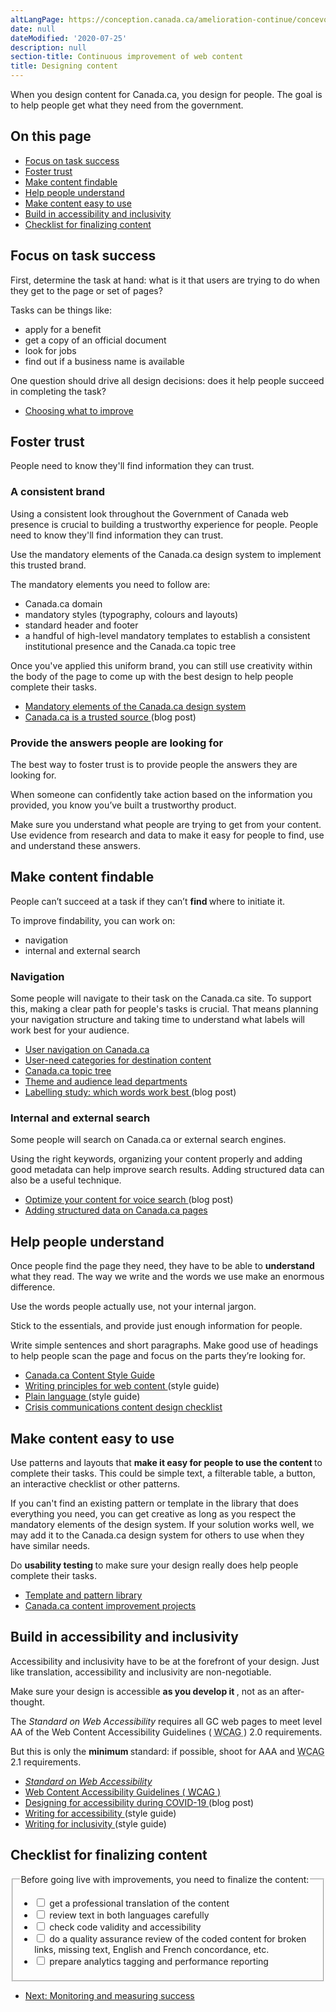 ```yaml
---
altLangPage: https://conception.canada.ca/amelioration-continue/concevoir-contenu.html
date: null
dateModified: '2020-07-25'
description: null
section-title: Continuous improvement of web content
title: Designing content
---
```


<p>
 When you design content for Canada.ca, you design for people. The goal is to help people get what they need from the government.
</p>

<section>
 <h2>
  On this page
 </h2>
 <ul>
  <li>
   <a href="#task">
    Focus on task success
   </a>
  </li>
  <li>
   <a href="#trust">
    Foster trust
   </a>
  </li>
  <li>
   <a href="#find">
    Make content findable
   </a>
  </li>
  <li>
   <a href="#understand">
    Help people understand
   </a>
  </li>
  <li>
   <a href="#use">
    Make content easy to use
   </a>
  </li>
  <li>
   <a href="#accessibility">
    Build in accessibility and inclusivity
   </a>
  </li>
  <li>
   <a href="#checklist">
    Checklist for finalizing content
   </a>
  </li>
 </ul>
</section>

<section>
 <h2 id="task">
  Focus on task success
 </h2>
 <p>
  First, determine the task at hand: what is it that users are trying to do when they get to the page or set of pages?
 </p>
 <p>
  Tasks can be things like:
 </p>
 <ul>
  <li>
   apply for a benefit
  </li>
  <li>
   get a copy of an official document
  </li>
  <li>
   look for jobs
  </li>
  <li>
   find out if a business name is available
  </li>
 </ul>
 <p>
  One question should drive all design decisions: does it help people succeed in completing the task?
 </p>
 <ul>
  <li>
   <a href="./choosing.html">
    Choosing what to improve
   </a>
  </li>
 </ul>
</section>

<h2 id="trust">
 Foster trust
</h2>

<p>
 People need to know they'll find information they can trust.
</p>

<h3>
 A consistent brand
</h3>

<p>
 Using a consistent look throughout the Government of Canada web presence is crucial to building a trustworthy experience for people.  People need to know they'll find information they can trust.
</p>

<p>
 Use the mandatory elements of the Canada.ca design system to implement this trusted brand.
</p>

<p>
 The mandatory elements you need to follow are:
</p>

<ul>
 <li>
  Canada.ca domain
 </li>
 <li>
  mandatory styles (typography, colours and layouts)
 </li>
 <li>
  standard header and footer
 </li>
 <li>
  a handful of high-level mandatory templates to establish a consistent institutional presence and the Canada.ca topic tree
 </li>
</ul>

<p>
 Once you've applied this uniform brand, you can still use creativity within the body of the page to come up with the best design to help people complete their tasks.
</p>

<ul>
 <li>
  <a href="{{ site.url }}/specifications/mandatory-elements.html">
   Mandatory elements of the Canada.ca design system
  </a>
 </li>
 <li>
  <a href="https://blog.canada.ca/2020/08/10/CanadaDotCa-trusted-source.html">
   Canada.ca is a trusted source
  </a>
  (blog post)
 </li>
</ul>

<h3>
 Provide the answers people are looking for
</h3>

<p>
 The best way to foster trust is to provide people the answers they are looking for.
</p>

<p>
 When someone can confidently take action based on the information you provided, you know you’ve built a trustworthy product.
</p>

<p>
 Make sure you understand what people are trying to get from your content. Use evidence from research and data to make it easy for people to find, use and understand these answers.
</p>

<h2 id="find">
 Make content findable
</h2>

<p>
 People can’t succeed at a task if they can’t
 <strong>
  find
 </strong>
 where to initiate it.
</p>

<p>
 To improve findability, you can work on:
</p>

<ul>
 <li>
  navigation
 </li>
 <li>
  internal and external search
 </li>
</ul>

<h3>
 Navigation
</h3>

<p>
 Some people will navigate to their task on the Canada.ca site. To support this, making a clear path for people's tasks is crucial. That means planning your navigation structure and taking time to understand what labels will work best for your audience.
</p>

<ul>
 <li>
  <a href="{{ site.url }}/specifications/information-findability/organizing-content.html#toc1">
   User navigation on Canada.ca
  </a>
 </li>
 <li>
  <a href="{{ site.url }}/specifications/information-findability/organizing-content.html#user">
   User-need categories for destination content
  </a>
 </li>
 <li>
  <a href="https://www.canada.ca/en/government/about/design-system/topic-tree-content-types.html">
   Canada.ca topic tree
  </a>
 </li>
 <li>
  <a href="https://www.canada.ca//en/government/about/design-system/theme-lead-departments.html">
   Theme and audience lead departments
  </a>
 </li>
 <li>
  <a href="https://blog.canada.ca/2020/10/02/labelling-study.html">
   Labelling study: which words work best
  </a>
  (blog post)
 </li>
</ul>

<h3>
 Internal and external search
</h3>

<p>
 Some people will search on Canada.ca or external search engines.
</p>

<p>
 Using the right keywords, organizing your content properly and adding good metadata can help improve search results. Adding structured data can also be a useful technique.
</p>

<ul>
 <li>
  <a href="https://blog.canada.ca/2020/01/28/voice-search-optimization.html">
   Optimize your content for voice search
  </a>
  (blog post)
 </li>
 <li>
  <a href="https://design.canada.ca/guidance/structured-data.html">
   Adding structured data on Canada.ca pages
  </a>
 </li>
</ul>

<h2 id="understand">
 Help people understand
</h2>

<p>
 Once people find the page they need, they have to be able to
 <strong>
  understand
 </strong>
 what they read. The way we write and the words we use make an enormous difference.
</p>

<p>
 Use the words people actually use, not your internal jargon.
</p>

<p>
 Stick to the essentials, and provide just enough information for people.
</p>

<p>
 Write simple sentences and short paragraphs. Make good use of headings to help people scan the page and focus on the parts they’re looking for.
</p>

<ul>
 <li>
  <a href="https://www.canada.ca/en/treasury-board-secretariat/services/government-communications/canada-content-style-guide.html">
   Canada.ca Content Style Guide
  </a>
 </li>
 <li>
  <a href="https://design.canada.ca/style-guide/#toc5">
   Writing principles for web content
  </a>
  (style guide)
 </li>
 <li>
  <a href="https://design.canada.ca/style-guide/#toc6">
   Plain language
  </a>
  (style guide)
 </li>
 <li>
  <a href="https://design.canada.ca/crisis/content.html">
   Crisis communications content design checklist
  </a>
 </li>
</ul>

<h2 id="use">
 Make content easy to use
</h2>

<p>
 Use patterns and layouts that
 <strong>
  make it easy for people to use the content
 </strong>
 to complete their tasks. This could be simple text, a filterable table, a button, an interactive checklist or other patterns.
</p>

<p>
 If you can't find an existing pattern or template in the library that does everything you need, you can get creative as long as you respect the mandatory elements of the design system. If your solution works well, we may add it to the Canada.ca design system for others to use when they have similar needs.
</p>

<p>
 Do
 <strong>
  usability testing
 </strong>
 to make sure your design really does help people complete their tasks.
</p>

<ul>
 <li>
  <a href="https://www.canada.ca/en/government/about/design-system/pattern-library.html">
   Template and pattern library
  </a>
 </li>
 <li>
  <a href="https://blog.canada.ca/pages/project-overview.html">
   Canada.ca content improvement projects
  </a>
 </li>
</ul>

<h2 id="accessibility">
 Build in accessibility and inclusivity
</h2>

<p>
 Accessibility and inclusivity have to be at the forefront of your design. Just like translation, accessibility and inclusivity are non-negotiable.
</p>

<p>
 Make sure your design is accessible
 <strong>
  as you develop it
 </strong>
 , not as an after-thought.
</p>

<p>
 The
 <cite>
  Standard on Web Accessibility
 </cite>
 requires all GC web pages to meet level AA of the Web Content Accessibility Guidelines (
 <abbr title="Web Content Accessibility Guidelines">
  WCAG
 </abbr>
 ) 2.0 requirements.
</p>

<p>
 But this is only the
 <strong>
  minimum
 </strong>
 standard: if possible, shoot for AAA and
 <abbr title="Web Content Accessibility Guidelines">
  WCAG
 </abbr>
 2.1 requirements.
</p>

<ul>
 <li>
  <cite>
   <a href="https://www.tbs-sct.gc.ca/pol/doc-eng.aspx?id=23601">
    Standard on Web Accessibility
   </a>
  </cite>
 </li>
 <li>
  <a href="https://www.w3.org/WAI/standards-guidelines/wcag/">
   Web Content Accessibility Guidelines (
   <abbr title="Web Content Accessibility Guidelines">
    WCAG
   </abbr>
   )
  </a>
 </li>
 <li>
  <a href="https://blog.canada.ca/2020/06/05/designing-for-accessibility.html">
   Designing for accessibility during COVID-19
  </a>
  (blog post)
 </li>
 <li>
  <a href="https://design.canada.ca/style-guide/#wp1-2-1">
   Writing for accessibility
  </a>
  (style guide)
 </li>
 <li>
  <a href="https://design.canada.ca/style-guide/#wp1-2-1b">
   Writing for inclusivity
  </a>
  (style guide)
 </li>
</ul>

<h2 id="checklist">
 Checklist for finalizing content
</h2>

<fieldset class="provisional gc-chckbxrdio">
 <legend>
  Before going live with improvements, you need to finalize the content:
 </legend>
 <ul class="list-unstyled lst-spcd-2">
  <li class="checkbox">
   <input id="cond1" type="checkbox"/>
   <label for="cond1">
    get a professional translation of the content
   </label>
  </li>
  <li class="checkbox">
   <input id="cond2" type="checkbox"/>
   <label for="cond2">
    review text in both languages carefully
   </label>
  </li>
  <li class="checkbox">
   <input id="cond3" type="checkbox"/>
   <label for="cond3">
    check code validity and accessibility
   </label>
  </li>
  <li class="checkbox">
   <input id="cond4" type="checkbox"/>
   <label for="cond4">
    do a quality assurance review of the coded content for broken links, missing text, English and French concordance, etc.
   </label>
  </li>
  <li class="checkbox">
   <input id="cond5" type="checkbox"/>
   <label for="cond5">
    prepare analytics tagging and performance reporting
   </label>
  </li>
 </ul>
</fieldset>

<nav class="mrgn-bttm-lg" role="navigation">
 <ul class="pager">
  <li class="next">
   <a href="./monitoring.html" rel="next">
    Next: Monitoring and measuring success
   </a>
  </li>
 </ul>
</nav>





